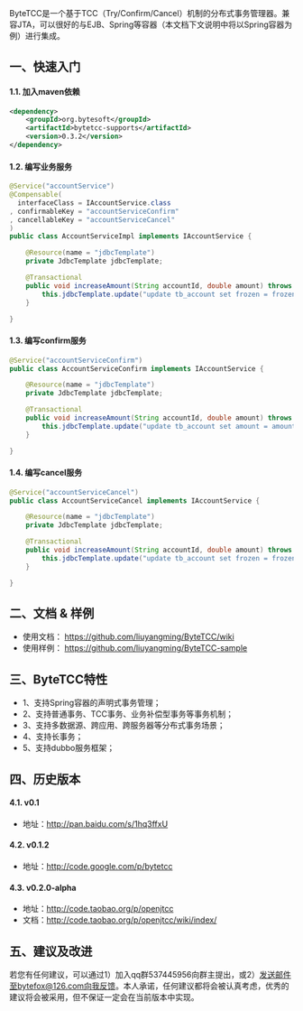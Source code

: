 ByteTCC是一个基于TCC（Try/Confirm/Cancel）机制的分布式事务管理器。兼容JTA，可以很好的与EJB、Spring等容器（本文档下文说明中将以Spring容器为例）进行集成。

## 一、快速入门
#### 1.1. 加入maven依赖
```xml
<dependency>
	<groupId>org.bytesoft</groupId>
	<artifactId>bytetcc-supports</artifactId>
	<version>0.3.2</version>
</dependency>
```
#### 1.2. 编写业务服务
```java
@Service("accountService")
@Compensable(
  interfaceClass = IAccountService.class 
, confirmableKey = "accountServiceConfirm"
, cancellableKey = "accountServiceCancel"
)
public class AccountServiceImpl implements IAccountService {

	@Resource(name = "jdbcTemplate")
	private JdbcTemplate jdbcTemplate;

	@Transactional
	public void increaseAmount(String accountId, double amount) throws ServiceException {
	    this.jdbcTemplate.update("update tb_account set frozen = frozen + ? where acct_id = ?", amount, acctId);
	}

}
```

#### 1.3. 编写confirm服务
```java
@Service("accountServiceConfirm")
public class AccountServiceConfirm implements IAccountService {

	@Resource(name = "jdbcTemplate")
	private JdbcTemplate jdbcTemplate;

	@Transactional
	public void increaseAmount(String accountId, double amount) throws ServiceException {
	    this.jdbcTemplate.update("update tb_account set amount = amount + ?, frozen = frozen - ? where acct_id = ?", amount, amount, acctId);
	}

}
```

#### 1.4. 编写cancel服务
```java
@Service("accountServiceCancel")
public class AccountServiceCancel implements IAccountService {

	@Resource(name = "jdbcTemplate")
	private JdbcTemplate jdbcTemplate;

	@Transactional
	public void increaseAmount(String accountId, double amount) throws ServiceException {
	    this.jdbcTemplate.update("update tb_account set frozen = frozen - ? where acct_id = ?", amount, acctId);
	}

}
```

## 二、文档 & 样例
* 使用文档： https://github.com/liuyangming/ByteTCC/wiki
* 使用样例： https://github.com/liuyangming/ByteTCC-sample


## 三、ByteTCC特性
* 1、支持Spring容器的声明式事务管理；
* 2、支持普通事务、TCC事务、业务补偿型事务等事务机制；
* 3、支持多数据源、跨应用、跨服务器等分布式事务场景；
* 4、支持长事务；
* 5、支持dubbo服务框架；

## 四、历史版本
#### 4.1. v0.1
* 地址：http://pan.baidu.com/s/1hq3ffxU

#### 4.2. v0.1.2
* 地址：http://code.google.com/p/bytetcc

#### 4.3. v0.2.0-alpha
* 地址：http://code.taobao.org/p/openjtcc
* 文档：http://code.taobao.org/p/openjtcc/wiki/index/

## 五、建议及改进
若您有任何建议，可以通过1）加入qq群537445956向群主提出，或2）发送邮件至bytefox@126.com向我反馈。本人承诺，任何建议都将会被认真考虑，优秀的建议将会被采用，但不保证一定会在当前版本中实现。
